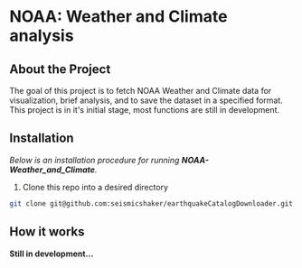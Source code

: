 # NOAA: Weather and Climate analysis

## About the Project

The goal of this project is to fetch NOAA Weather and Climate data for visualization, brief analysis, and to save the dataset in a specified format. This project is in it's initial stage, most functions are still in development.

## Installation

_Below is an installation procedure for running **NOAA-Weather_and_Climate**._

1. Clone this repo into a desired directory

```sh
git clone git@github.com:seismicshaker/earthquakeCatalogDownloader.git
```


## How it works

**Still in development...**
